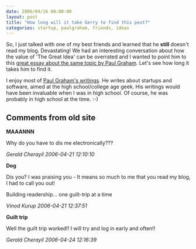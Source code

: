 ```yaml
---
date: 2006/04/16 00:00:00
layout: post
title: "How long will it take Gerry to find this post?"
categories: startup, paulgraham, friends, ideas
---
```


So, I just talked with one of my best friends and learned that he **still** doesn't read my blog. Devastating! We had an interesting conversation about how the value of 'The Great Idea' can be overrated and I wanted to point him to this [great essay about the same topic by Paul Graham](http://paulgraham.com/ideas.html). Let's see how long it takes him to find it.

I enjoy most of [Paul Graham's writings](http://paulgraham.com/articles.html). He writes about startups and software, aimed at the high school/college age geek. His writings would have been invaluable when I was in high school. Of course, he was probably in high school at the time. :-)

<div id="comment-box">
<h2>Comments from old site</h2>

<div class="one-comment">
<p><b>MAAANNN</b></p>
<p>
Why do you have to dis me electronically???
</p>
<address class="signature">
<span class="author">Gerald Cherayil</span>
<span class="date">2006-04-21 12:10:10</span>
</address>
</div>

<div class="my-comment">
<p><b>Dog</b></p>
<p>
Dis you? I was praising you - It means so much to me that you read my
blog, I had to call you out!
</p>
<p>
Building readership... one guilt-trip at a time
</p>
<address class="signature">
<span class="author">Vinod Kurup</span>
<span class="date">2006-04-21 12:37:51</span>
</address>
</div>

<div class="one-comment">
<p><b>Guilt trip</b></p>
<p>
Well the guilt trip worked!!  I will try and log in early and often!!
</p>
<address class="signature">
<span class="author">Gerald Cherayil</span>
<span class="date">2006-04-24 12:16:39</span>
</address>
</div>

</div>

